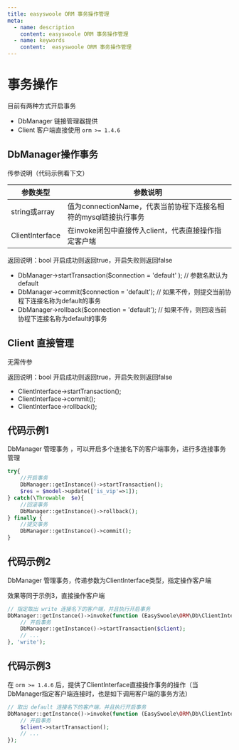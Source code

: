 ```yaml
---
title: easyswoole ORM 事务操作管理
meta:
  - name: description
    content: easyswoole ORM 事务操作管理
  - name: keywords
    content:  easyswoole ORM 事务操作管理
---
```


# 事务操作

目前有两种方式开启事务

- DbManager 链接管理器提供
- Client 客户端直接使用 `orm >= 1.4.6`

## DbManager操作事务

传参说明（代码示例看下文）

| 参数类型        |  参数说明                                                     |
| --------------- | ------------------------------------------------------------ |
| string或array | 值为connectionName，代表当前协程下连接名相符的mysql链接执行事务 |
| ClientInterface | 在invoke闭包中直接传入client，代表直接操作指定客户端 |


返回说明：bool  开启成功则返回true，开启失败则返回false

- DbManager->startTransaction($connection  = 'default' ); // 参数名默认为default
- DbManager->commit($connection = 'default'); // 如果不传，则提交当前协程下连接名称为default的事务
- DbManager->rollback($connection = 'default'); // 如果不传，则回滚当前协程下连接名称为default的事务

## Client 直接管理

无需传参

返回说明：bool  开启成功则返回true，开启失败则返回false

- ClientInterface->startTransaction();
- ClientInterface->commit();
- ClientInterface->rollback();


## 代码示例1

DbManager 管理事务 ，可以开启多个连接名下的客户端事务，进行多连接事务管理

```php
try{
    //开启事务
    DbManager::getInstance()->startTransaction();
    $res = $model->update(['is_vip'=>1]);
} catch(\Throwable  $e){
    //回滚事务
    DbManager::getInstance()->rollback();
} finally {
    //提交事务
    DbManager::getInstance()->commit();
}
```

## 代码示例2

DbManager 管理事务，传递参数为ClientInterface类型，指定操作客户端

效果等同于示例3，直接操作客户端

```php 
// 指定取出 write 连接名下的客户端，并且执行开启事务
DbManager::getInstance()->invoke(function (EasySwoole\ORM\Db\ClientInterface $client){
    // 开启事务
    DbManager::getInstance()->startTransaction($client);
    // ...
}, 'write');
```

## 代码示例3

在 `orm >= 1.4.6` 后，提供了ClientInterface直接操作事务的操作（当DbManager指定客户端连接时，也是如下调用客户端的事务方法）

```php
// 取出 default 连接名下的客户端，并且执行开启事务
DbManager::getInstance()->invoke(function (EasySwoole\ORM\Db\ClientInterface $client){
    // 开启事务
    $client->startTransaction();
    // ...
});
```